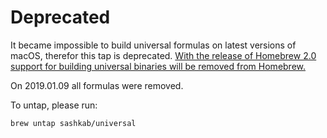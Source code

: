 # Deprecated

It became impossible to build universal formulas on latest versions of macOS, therefor this tap is deprecated.
[With the release of Homebrew 2.0 support for building universal binaries will be removed from Homebrew.][2]

On 2019.01.09 all formulas were removed.

[2]: https://brew.sh/2019/01/09/homebrew-1.9.0/

To untap, please run:

```sh
brew untap sashkab/universal
```
